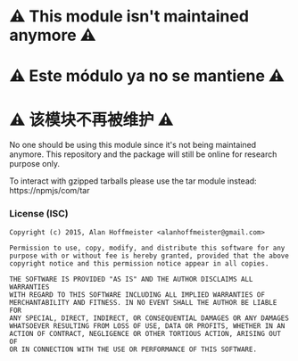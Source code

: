 # ⚠️ This module isn't maintained anymore ⚠️
# ⚠️ Este módulo ya no se mantiene ⚠️
# ⚠️ 该模块不再被维护 ⚠️

No one should be using this module since it's not being maintained anymore. This
repository and the package will still be online for research purpose only.

To interact with gzipped tarballs please use the tar module instead:
https://npmjs/com/tar


### License (ISC)

```
Copyright (c) 2015, Alan Hoffmeister <alanhoffmeister@gmail.com>

Permission to use, copy, modify, and distribute this software for any
purpose with or without fee is hereby granted, provided that the above
copyright notice and this permission notice appear in all copies.

THE SOFTWARE IS PROVIDED "AS IS" AND THE AUTHOR DISCLAIMS ALL WARRANTIES
WITH REGARD TO THIS SOFTWARE INCLUDING ALL IMPLIED WARRANTIES OF
MERCHANTABILITY AND FITNESS. IN NO EVENT SHALL THE AUTHOR BE LIABLE FOR
ANY SPECIAL, DIRECT, INDIRECT, OR CONSEQUENTIAL DAMAGES OR ANY DAMAGES
WHATSOEVER RESULTING FROM LOSS OF USE, DATA OR PROFITS, WHETHER IN AN
ACTION OF CONTRACT, NEGLIGENCE OR OTHER TORTIOUS ACTION, ARISING OUT OF
OR IN CONNECTION WITH THE USE OR PERFORMANCE OF THIS SOFTWARE.
```
